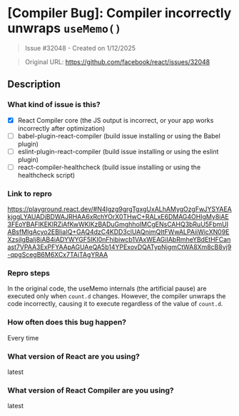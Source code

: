 # [Compiler Bug]: Compiler incorrectly unwraps `useMemo()`

> Issue #32048 - Created on 1/12/2025

> Original URL: https://github.com/facebook/react/issues/32048

## Description

### What kind of issue is this?

- [X] React Compiler core (the JS output is incorrect, or your app works incorrectly after optimization)
- [ ] babel-plugin-react-compiler (build issue installing or using the Babel plugin)
- [ ] eslint-plugin-react-compiler (build issue installing or using the eslint plugin)
- [ ] react-compiler-healthcheck (build issue installing or using the healthcheck script)

### Link to repro

https://playground.react.dev/#N4Igzg9grgTgxgUxALhAMygOzgFwJYSYAEAkjggLYAUADjBDWAJRHAA6xRchYOrX0THwC+RALxE6DMAG4OHIgMy8iAE3FEoYBAFlKEKlRZiAfKwWKlKzBADuGmghhoIMCgENsCAHQ3bRuU5FbmUIABsfMIgAcyo2EBIiaIQ+GAQ4dzC4KDD3clUAQnimQItFWwALPAiiWicXN09EXzsjIgBaIj8iAB4iADYWYGF5IKI0nFhibiwcb1VAxWEAGiIAbRmheYBdEtHFCanast7VPAA3ExPFYAApAGUAeQA5b14YPExovDQATypNjgmCtWA8Xm8cB8vj9-qpgScegB6M6XCx7TAjTAgYRAA

### Repro steps

In the original code, the useMemo internals (the artificial pause) are executed only when `count.d` changes. However, the compiler unwraps the code incorrectly, causing it to execute regardless of the value of `count.d`.

### How often does this bug happen?

Every time

### What version of React are you using?

latest

### What version of React Compiler are you using?

latest
